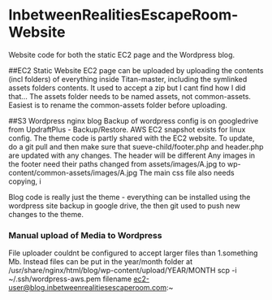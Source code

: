 # InbetweenRealitiesEscapeRoom-Website
Website code for both the static EC2 page and the Wordpress blog.

##EC2 Static Website
EC2 page can be uploaded by uploading the contents (incl folders) of everything inside Titan-master, including the symlinked assets folders contents.  It used to accept a zip but I cant find how I did that...
The assets folder needs to be named assets, not common-assets.  Easiest is to rename the common-assets folder before uploading.

##S3 Wordpress nginx blog
Backup of wordpress config is on googledrive from UpdraftPlus - Backup/Restore.  AWS EC2 snapshot exists for linux config.
The theme code is partly shared with the EC2 website.
To update, do a git pull and then make sure that sueve-child/footer.php and header.php are updated with any changes.  The header will be different
Any images in the footer need their paths changed from assets/images/A.jpg to wp-content/common-assets/images/A.jpg
The main css file also needs copying, i

Blog code is really just the theme - everything can be installed using the wordpress site backup in google drive, the then git used to push new changes to the theme.

### Manual upload of Media to Wordpress
File uploader couldnt be configured to accept larger files than 1.something Mb.  Instead files can be put in the year/month folder at /usr/share/nginx/html/blog/wp-content/upload/YEAR/MONTH
		scp  -i ~/.ssh/wordpress-aws.pem filename ec2-user@blog.inbetweenrealitiesescaperoom.com:~
